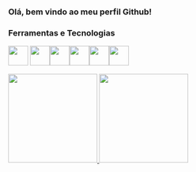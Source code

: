 ### Olá, bem vindo ao meu perfil Github!

<h3>Ferramentas e Tecnologias</h3>

<img src="https://cdn.jsdelivr.net/gh/devicons/devicon/icons/kotlin/kotlin-plain-wordmark.svg" width="40" height="40"/> <img src="https://cdn.jsdelivr.net/gh/devicons/devicon/icons/java/java-original-wordmark.svg" width="40" height="40"/><img src="https://cdn.jsdelivr.net/gh/devicons/devicon/icons/javascript/javascript-original.svg" width="40" height="40"/><img src="https://cdn.jsdelivr.net/gh/devicons/devicon/icons/flutter/flutter-original.svg" width="40" height="40"/><img src="https://cdn.jsdelivr.net/gh/devicons/devicon/icons/cplusplus/cplusplus-line.svg" width="40" height="40"/><img src="https://cdn.jsdelivr.net/gh/devicons/devicon/icons/python/python-original.svg" width="40" height="40"/>
          
          
<div>
<a href="https://github.com/RestlessMind8">
<img height="180em" src="https://github-readme-stats.vercel.app/api/top-langs/?username=RestlessMind8&layout=compact&langs_count=7&theme=dracula"/>
<img height="180em" src="https://github-readme-stats.vercel.app/api?username=RestlessMind8&show_icons=true&theme=dracula&include_all_commits=true&count_private=true"/>
</div>


